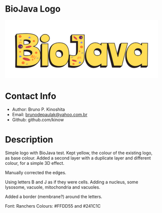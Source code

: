 # BioJava Logo

![logo](logo.png)

# Contact Info

- Author: Bruno P. Kinoshita
- Email: brunodepaulak@yahoo.com.br
- Github: github.com/kinow

# Description

Simple logo with BioJava test. Kept yellow, the colour of the existing logo, as base colour. Added a second layer with a duplicate layer and different colour, for a simple 3D effect.

Manually corrected the edges.

Using letters B and J as if they were cells. Adding a nucleus, some lysosome, vacuole, mitochondria and vacuoles.

Added a border (membrane?) around the letters.

Font: Ranchers
Colours: #FFDD55 and #241C1C

